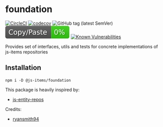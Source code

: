 # foundation

[![CircleCI](https://circleci.com/gh/js-items/foundation.svg?style=svg)](https://circleci.com/gh/js-items/foundation)
[![codecov](https://codecov.io/gh/js-items/foundation/branch/master/graph/badge.svg)](https://codecov.io/gh/js-items/foundation)
![GitHub tag (latest SemVer)](https://img.shields.io/github/tag/js-items/foundation.svg)
![jscpd](report/jscpd-badge.svg)
[![Known Vulnerabilities](https://snyk.io/test/github/js-items/foundation/badge.svg?targetFile=package.json)](https://snyk.io/test/github/js-items/foundation?targetFile=package.json)

Provides set of interfaces, utils and tests for concrete implementations of js-items repositories

## Installation

`npm i -D @js-items/foundation`

This package is heavily inspired by:

- [js-entity-repos](https://github.com/js-entity-repos)

Credits:

- [ryansmith94](https://github.com/ryansmith94)
